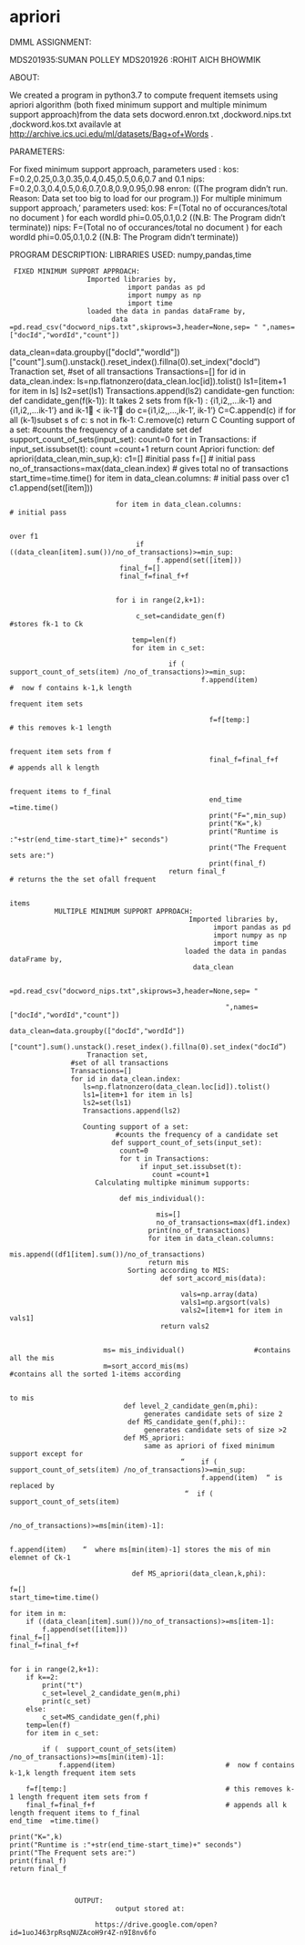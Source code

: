 # apriori
﻿DMML ASSIGNMENT:


MDS201935:SUMAN POLLEY
MDS201926  :ROHIT AICH BHOWMIK
 
ABOUT:


We created a program in python3.7 to compute frequent itemsets using apriori algorithm (both fixed minimum support and multiple minimum support approach)from the data sets docword.enron.txt ,dockword.nips.txt ,dockword.kos.txt availavle at 
http://archive.ics.uci.edu/ml/datasets/Bag+of+Words .
    

PARAMETERS:
   
For fixed minimum support approach,
    parameters used :
          kos:
              F=0.2,0.25,0.3,0.35,0.4,0.45,0.5,0.6,0.7 and 0.1
           nips:
              F=0.2,0.3,0.4,0.5,0.6,0.7,0.8,0.9,0.95,0.98
           enron:
                ((The program didn’t run. Reason: Data set too big to load for our program.))
For  multiple minimum support approach,’
   parameters used:
         kos:
             F=(Total no of occurances/total no document ) for each wordId
             phi=0.05,0.1,0.2
                  ((N.B: The Program didn’t terminate))
         nips:
               F=(Total no of occurances/total no document ) for each wordId
             phi=0.05,0.1,0.2
                  ((N.B: The Program didn’t terminate))


PROGRAM DESCRIPTION:
                  LIBRARIES USED:
                           numpy,pandas,time

     FIXED MINIMUM SUPPORT APPROACH:
                       Imported libraries by,
                                 import pandas as pd
                                 import numpy as np
                                 import time
                       loaded the data in pandas dataFrame by,
                             data =pd.read_csv("docword_nips.txt",skiprows=3,header=None,sep= " ",names=["docId","wordId","count"])
                             
   data_clean=data.groupby(["docId","wordId"])["count"].sum().unstack().reset_index().fillna(0).set_index("docId”)
                       Tranaction set,
                   #set of all transactions
                   Transactions=[]
                   for id in data_clean.index:
                      ls=np.flatnonzero(data_clean.loc[id]).tolist()
                      ls1=[item+1 for item in ls]
                      ls2=set(ls1)
                      Transactions.append(ls2)
                 candidate-gen function:
                      def   candidate_gen(f(k-1)):
                            It takes 2 sets from f(k-1)  : {i1,i2,,...ik-1} and {i1,i2,,...ik-1’} and  ik-1 < ik-1’ 
                                                                       do
                                                                        c={i1,i2,,...,ik-1’, ik-1’}
                                                                        C=C.append(c)
                                                                       if for all (k-1)subset s of c:
                                                                         s not in fk-1:
                                                                           C.remove(c)
                                                                        return C
                      Counting support of a set:
                              #counts the frequency of a candidate set
                             def support_count_of_sets(input_set):
                               count=0
                               for t in Transactions:
                                    if input_set.issubset(t):
                                       count =count+1
                               return count
                      Apriori function:
                          def apriori(data_clean,min_sup,k):
                               c1=[]                                                #initial pass
                               f=[]                                                   # initial pass
                               no_of_transactions=max(data_clean.index)   #  gives total no of transactions
                               start_time=time.time()
                               for item in data_clean.columns:                     # initial pass over c1
                                       c1.append(set([item]))
        
                              for item in data_clean.columns:                                                         # initial pass    

                                                                                                                                           over f1
                                   if ((data_clean[item].sum())/no_of_transactions)>=min_sup:
                                        f.append(set([item]))
                               final_f=[]
                               final_f=final_f+f
   
    
                              for i in range(2,k+1):
        
                                   c_set=candidate_gen(f)                                           #stores fk-1 to Ck 
        
                                  temp=len(f)
                                  for item in c_set:
            
                                           if (  support_count_of_sets(item) /no_of_transactions)>=min_sup:
                                                   f.append(item)                           #  now f contains k-1,k length                                
                                                                                                             frequent item sets
                             
                                                     f=f[temp:]                                       # this removes k-1 length    

                                                                                                                frequent item sets from f
                                                     final_f=final_f+f                                # appends all k length 

                                                                                                               frequent items to f_final
                                                     end_time  =time.time() 
                                                     print("F=",min_sup)
                                                     print("K=",k)
                                                     print("Runtime is :"+str(end_time-start_time)+" seconds")
                                                     print("The Frequent sets are:")
                                                     print(final_f)
                                           return final_f                                        # returns the the set ofall frequent 

                                                                                                            items
               MULTIPLE MINIMUM SUPPORT APPROACH:
                                                Imported libraries by,
                                                      import pandas as pd
                                                      import numpy as np
                                                      import time
                                               loaded the data in pandas dataFrame by,
                                                 data_clean  

                                                    =pd.read_csv("docword_nips.txt",skiprows=3,header=None,sep= "  

                                                         ",names=["docId","wordId","count"])
                                               data_clean=data.groupby(["docId","wordId"])  
                                                ["count"].sum().unstack().reset_index().fillna(0).set_index("docId”)
                       Tranaction set,
                   #set of all transactions
                   Transactions=[]
                   for id in data_clean.index:
                      ls=np.flatnonzero(data_clean.loc[id]).tolist()
                      ls1=[item+1 for item in ls]
                      ls2=set(ls1)
                      Transactions.append(ls2)
               
                      Counting support of a set:
                              #counts the frequency of a candidate set
                             def support_count_of_sets(input_set):
                               count=0
                               for t in Transactions:
                                    if input_set.issubset(t):
                                       count =count+1
                         Calculating multipke minimum supports:
                                      
                               def mis_individual():
    
                                        mis=[]
                                        no_of_transactions=max(df1.index)
                                      print(no_of_transactions)
                                      for item in data_clean.columns:
                                           mis.append((df1[item].sum())/no_of_transactions)
                                      return mis
                                 Sorting according to MIS:    
                                         def sort_accord_mis(data):
    
                                              vals=np.array(data)
                                              vals1=np.argsort(vals)
                                              vals2=[item+1 for item in vals1]
                                         return vals2


                           ms= mis_individual()                 #contains all the mis
                           m=sort_accord_mis(ms)                          #contains all the sorted 1-items according 

                                                                                                to mis 
                                def level_2_candidate_gen(m,phi):
                                     generates candidate sets of size 2
                                 def MS_candidate_gen(f,phi)::
                                     generates candidate sets of size >2
                                def MS_apriori:
                                     same as apriori of fixed minimum support except for 
                                              “    if (  support_count_of_sets(item) /no_of_transactions)>=min_sup:
                                                   f.append(item)  “ is replaced by 
                                               “  if (  support_count_of_sets(item) 

                                                              /no_of_transactions)>=ms[min(item)-1]:
         
                                                                f.append(item)    “  where ms[min(item)-1] stores the mis of min elemnet of Ck-1
                                                               
                                  def MS_apriori(data_clean,k,phi):
    
    f=[]
    start_time=time.time()
    
    for item in m:
        if ((data_clean[item].sum())/no_of_transactions)>=ms[item-1]:
            f.append(set([item]))
    final_f=[]
    final_f=final_f+f
   
    
    for i in range(2,k+1):
        if k==2:
            print("t")
            c_set=level_2_candidate_gen(m,phi)
            print(c_set)
        else:
            c_set=MS_candidate_gen(f,phi)
        temp=len(f)
        for item in c_set:
            
            if (  support_count_of_sets(item) /no_of_transactions)>=ms[min(item)-1]:
                f.append(item)                           #  now f contains k-1,k length frequent item sets
                             
        f=f[temp:]                                       # this removes k-1 length frequent item sets from f
        final_f=final_f+f                                # appends all k length frequent items to f_final
    end_time  =time.time() 
   
    print("K=",k)
    print("Runtime is :"+str(end_time-start_time)+" seconds")
    print("The Frequent sets are:")
    print(final_f)
    return final_f



                    OUTPUT:
                              output stored at:

                         https://drive.google.com/open?id=1uoJ463rpRsqNUZAcoH9r4Z-n9I8nv6fo
